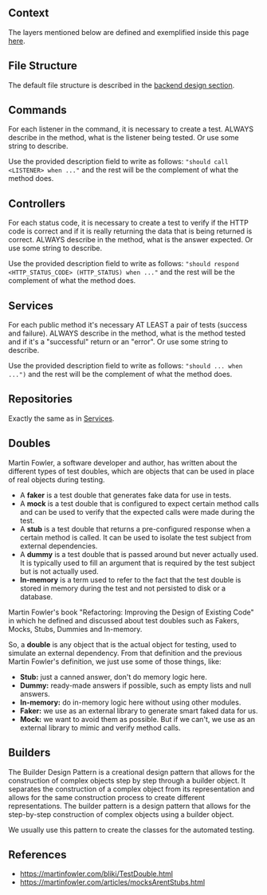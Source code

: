 ## Context
The layers mentioned below are defined and exemplified inside this page [here](../Life-Cycle/Architecture/Backend-Design.md).

## File Structure
The default file structure is described in the [backend design section](../Life-Cycle/Architecture/Backend-Design.md).

## Commands
For each listener in the command, it is necessary to create a test.
ALWAYS describe in the method, what is the listener being tested. Or use some string to describe.

Use the provided description field to write as follows: `"should call <LISTENER> when ..."` and the rest will be the complement of what the method does.

## Controllers
For each status code, it is necessary to create a test to verify if the HTTP code is correct and if it is really returning the data that is being returned is correct.
ALWAYS describe in the method, what is the answer expected. Or use some string to describe.

Use the provided description field to write as follows: `"should respond <HTTP_STATUS_CODE> (HTTP_STATUS) when ..."` and the rest will be the complement of what the method does.

## Services
For each public method it's necessary AT LEAST a pair of tests (success and failure).
ALWAYS describe in the method, what is the method tested and if it's a "successful" return or an "error". Or use some string to describe.

Use the provided description field to write as follows: `"should ... when ...")` and the rest will be the complement of what the method does.

## Repositories
Exactly the same as in [Services](#services).

## Doubles
Martin Fowler, a software developer and author, has written about the different types of test doubles, which are objects that can be used in place of real objects during testing.
* A **faker** is a test double that generates fake data for use in tests.
* A **mock** is a test double that is configured to expect certain method calls and can be used to verify that the expected calls were made during the test.
* A **stub** is a test double that returns a pre-configured response when a certain method is called. It can be used to isolate the test subject from external dependencies.
* A **dummy** is a test double that is passed around but never actually used. It is typically used to fill an argument that is required by the test subject but is not actually used.
* **In-memory** is a term used to refer to the fact that the test double is stored in memory during the test and not persisted to disk or a database.

Martin Fowler's book "Refactoring: Improving the Design of Existing Code" in which he defined and discussed about test doubles such as Fakers, Mocks, Stubs, Dummies and In-memory.

So, a **double** is any object that is the actual object for testing, used to simulate an external dependency.
From that definition and the previous Martin Fowler's definition, we just use some of those things, like:
* **Stub:** just a canned answer, don't do memory logic here.
* **Dummy:** ready-made answers if possible, such as empty lists and null answers.
* **In-memory:** do in-memory logic here without using other modules.
* **Faker:** we use as an external library to generate smart faked data for us.
* **Mock:** we want to avoid them as possible. But if we can't, we use as an external library to mimic and verify method calls.

## Builders
The Builder Design Pattern is a creational design pattern that allows for the construction of complex objects step by step through a builder object.
It separates the construction of a complex object from its representation and allows for the same construction process to create different representations.
The builder pattern is a design pattern that allows for the step-by-step construction of complex objects using a builder object.

We usually use this pattern to create the classes for the automated testing.

## References

* https://martinfowler.com/bliki/TestDouble.html
* https://martinfowler.com/articles/mocksArentStubs.html
